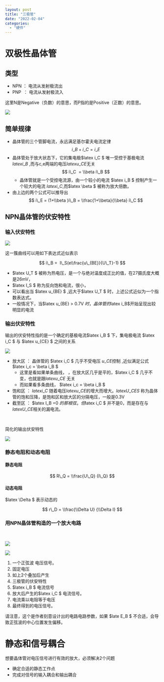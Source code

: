 ```yaml
---
layout: post
title: "三极管"
date: "2022-02-04"
categories: 
  - "硬件"
---
```


# 双极性晶体管

## 类型

- NPN ： 电流从发射极流出
- PNP  ： 电流从发射极流入

这里N是Negative（负数）的意思，而P指的是Positive（正数）的意思。

[![](/assets/image/default/1Y2GUR0ZCZJ9@@D.png)](http://127.0.0.1/?attachment_id=4323)

## 简单规律

- 晶体管的三个管脚电流，永远满足基尔霍夫电流定律 $$ i\_B + i\_C = i\_E $$
- 晶体管处于放大状态下，它的集电极$latex i\_C $ 唯一受控于基极电流 $latex i\_B$ ,而与c,e两端的电压$latex u\_{CE}$无关 $$ i\_C  = \\beta i\_B $$
    - 晶体管就是一个受控电流源，由一个较小的电流 $latex i\_B $ 控制产生一个较大的电流 $latex i\_C$,而$latex \\beta $ 被称为放大倍数。
- 由上边的两个公式可以推导出 $$ i\_E = (1+\\beta )i\_B = \\frac{1+\\beta}{\\beta} i\_C $$

## NPN晶体管的伏安特性

### 输入伏安特性

[![](/assets/image/default/7_@PO6O4SMIKP8CO_O.png)](http://127.0.0.1/?attachment_id=4327)

这一簇曲线可以用如下表达式近似表示

$$ i\_B =  I\_S(e\\frac{u\_{BE}}{U\_T}-1) $$

- $latex U\_T $ 被称为热电压，是一个与绝对温度成正比的值，在27摄氏度大概是26mV，
- $latex I\_S $ 称为反向饱和电流，很小，
- 可以看出当 $latex u\_{BE} $ ,远大于$latex U\_T $ 时，上述公式近似为一个指数表达式。
- 一般情况下，当$latex u\_{BE} > 0.7V $时，晶体管的$latex i\_B$开始呈现出较明显的电流

### 输出伏安特性

输出的伏安特性指的是一个确定的基极电流$latex i\_B $ 下，集电极电流 $latex i\_C $ 与 $latex u\_{CE} $ 之间的关系

[![](/assets/image/default/RBG4254AU8723A__6BD.png)](http://127.0.0.1/?attachment_id=4328)

- 放大区 ： 晶体管的 $latex i\_C $ 几乎不受电压 $u\_{CE}$控制 ,近似满足公式 $latex i\_c = \\beta i\_B $
    - 这里是看如果单条曲线， ，在放大区几乎是平的，$latex i\_C $ 几乎不变，也就是跟$latex u\_{CE}$ 无关
    - 而如果看多条曲线， $latex i\_c = \\beta i\_B $
- 饱和区 ： $latex i\_C$ 随着电压$latex u\_{CE}$的增大而增大。$latex U\_{CES}$ 称为晶体管的饱和压降，是饱和区和放大区的分隔电压，一般是0.3V
- 截至区 ： $latex I\_B =0 $的那根弦，但$latex i\_C $ 并不是0，而是存在与 $latex U\_{CE}$相关的漏电流。

 

简化的输出伏安特性

[![](/assets/image/default/XEMPOSRH38QPY2U43I9.png)](http://127.0.0.1/?attachment_id=4329)

### 静态电阻和动态电阻

#### 静态电阻

$$ R\_Q = \\frac{U\_Q} {I\_Q} $$

#### 动态电阻

$latex \\Delta $ 表示动态的

$$ r\_D = \\frac{\\Delta U} {\\Delta I} $$

### 用NPN晶体管构造的一个放大电路

 

[![](/assets/image/default/YOP3L1WXDKWC14W4SDC.png)](http://127.0.0.1/?attachment_id=4333)

[![](/assets/image/default/MH_A7TSELWD_T.png)](http://127.0.0.1/?attachment_id=4334)

1. 一个正弦波 电压信号。
2. 固定电压
3. 如上2个叠加后产生
4. 三极管的伏安特性
5. $latex i\_B $ 电流信号
6. 放大后产生的$latex i\_C $ 电流信号。
7. 电流乘以电阻等于电压
8. 最终得到的电压信号。

请注意，这个是作者刻意设计出的电路电路参数，如果 $late E\_B $ 不合适，会导致正弦波的中心位置发生偏移。

# 静态和信号耦合

想要晶体管对电压信号进行有效的放大，必须解决2个问题

- 确定合适的静态工作点
- 完成对信号的输入耦合和输出耦合
